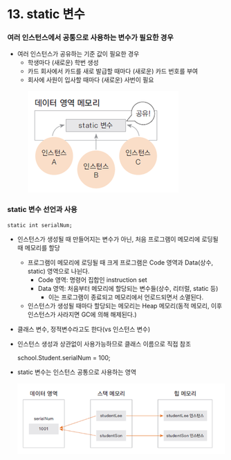 # 13. static 변수

### 여러 인스턴스에서 공통으로 사용하는 변수가 필요한 경우
* 여러 인스턴스가 공유하는 기준 값이 필요한 경우
  * 학생마다 (새로운) 학번 생성
  * 카드 회사에서 카드를 새로 발급할 때마다 (새로운) 카드 번호를 부여
  * 회사에 사원이 입사할 때마다 (새로운) 사번이 필요
<br/><br/>
  ![img_1.png](image/img_8.png)
  
### static 변수 선언과 사용

    static int serialNum;

* 인스턴스가 생성될 때 만들어지는 변수가 아닌, 처음 프로그램이 메모리에 로딩될 때 메모리를 할당
  * 프로그램이 메모리에 로딩될 때 크게 프로그램은 Code 영역과 Data(상수, static) 영역으로 나뉜다.
    * Code 영역: 명령어 집합인 instruction set
    * Data 영역: 처음부터 메모리에 할당되는 변수들(상수, 리터럴, static 등)
      * 이는 프로그램이 종료되고 메모리에서 언로드되면서 소멸된다.
  * 인스턴스가 생성될 때마다 할당되는 메모리는 Heap 메모리(동적 메모리, 이후 인스턴스가 사라지면 GC에 의해 해제된다.)
* 클래스 변수, 정적변수라고도 한다(vs 인스턴스 변수)
* 인스턴스 생성과 상관없이 사용가능하므로 클래스 이름으로 직접 참조


    school.Student.serialNum = 100;

* static 변수는 인스턴스 공통으로 사용하는 영역
<br/><br/>
  ![img_2.png](image/img_9.png)

